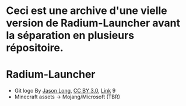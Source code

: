 # Ceci est une archive d'une vielle version de Radium-Launcher avant la séparation en plusieurs répositoire. 

# Radium-Launcher

- Git logo By <a rel="nofollow" class="external text" href="https://twitter.com/jasonlong">Jason Long</a>, <a href="https://creativecommons.org/licenses/by/3.0" title="Creative Commons Attribution 3.0">CC BY 3.0</a>, <a href="https://commons.wikimedia.org/w/index.php?curid=50551426">Link</a>
9
- Minecraft assets -> Mojang/Microsoft (TBR)
